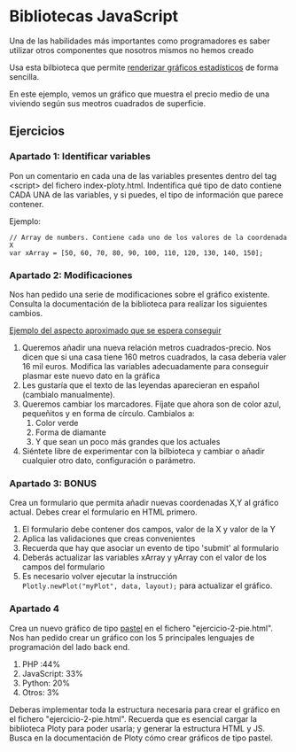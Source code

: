 # Bibliotecas JavaScript

Una de las habilidades más importantes como programadores es saber utilizar otros componentes que nosotros mismos no hemos creado

Usa esta bilbioteca que permite [renderizar gráficos estadísticos](https://plotly.com/javascript/) de forma sencilla.

En este ejemplo, vemos un gráfico que muestra el precio medio de una viviendo según sus meotros cuadrados de superficie.

## Ejercicios

### Apartado 1: Identificar variables 
Pon un comentario en cada una de las variables presentes dentro del tag \<script> del fichero index-ploty.html. Indentifica qué tipo de dato contiene CADA UNA de las variables, y si puedes, el tipo de información que parece contener.

Ejemplo:


```
// Array de numbers. Contiene cada uno de los valores de la coordenada X
var xArray = [50, 60, 70, 80, 90, 100, 110, 120, 130, 140, 150];
```

### Apartado 2: Modificaciones
Nos han pedido una serie de modificaciones sobre el gráfico existente. Consulta la documentación de la biblioteca para realizar los siguientes cambios.

[Ejemplo del aspecto aproximado que se espera conseguir](https://oscarm.tinytake.com/msc/Njg4NDQwNF8xOTU1NzYwOQ)

1. Queremos añadir una nueva relación metros cuadrados-precio. Nos dicen que si una casa tiene 160 metros cuadrados, la casa debería valer 16 mil euros. Modifica las variables adecuadamente para conseguir plasmar este nuevo dato en la gráfica
2. Les gustaría que el texto de las leyendas aparecieran en español (cambialo manualmente). 
3. Queremos cambiar los marcadores. Fíjate que ahora son de color azul, pequeñitos y en forma de círculo. Cambialos a:
   1. Color verde
   2. Forma de diamante
   3. Y que sean un poco más grandes que los actuales
4. Siéntete libre de experimentar con la bilbioteca y cambiar o añadir cualquier otro dato, configuración o parámetro.

### Apartado 3: BONUS

Crea un formulario que permita añadir nuevas coordenadas X,Y al gráfico actual. Debes crear el formulario en HTML primero.

1. El formulario debe contener dos campos, valor de la X y valor de la Y
2. Aplica las validaciones que creas convenientes
3. Recuerda que hay que asociar un evento de tipo 'submit' al formulario
4. Deberás actualizar las variables xArray y yArray con el valor de los campos del formulario
5. Es necesario volver ejecutar la instrucción `    Plotly.newPlot("myPlot", data, layout);` para actualizar el gráfico.
<!--   <form class="container">
    <label for="x">X: </label>
    <input type="number" name="x" id="x" min="40" max="180" required>
    <label for="y">Y: </label>
    <input type="number" name="y" id="y" min="5" max="18" required>
    <input type="submit" value="Añadir valores">
  </form> -->



### Apartado 4

Crea un nuevo gráfico de tipo [pastel](https://oscarm.tinytake.com/msc/Njg4Njg5M18xOTU2MDU2MA) en el fichero "ejercicio-2-pie.html". Nos han pedido crear un gráfico con los 5 principales lenguajes de programación del lado back end.

1. PHP :44%
2. JavaScript: 33%
3. Python: 20%
4. Otros: 3%

Deberas implementar toda la estructura necesaria para crear el gráfico en el fichero  "ejercicio-2-pie.html". Recuerda que es esencial cargar la biblioteca Ploty para poder usarla; y generar la estructura HTML y JS. Busca en la documentación de Ploty cómo crear gráficos de tipo pastel.
